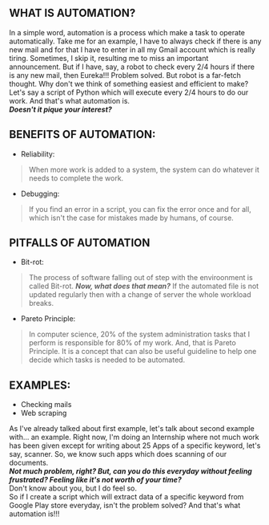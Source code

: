 ## WHAT IS AUTOMATION?
In a simple word, automation is a process which make a task to operate automatically. Take me for an example, I have to always check if there is any new mail and for that
I have to enter in all my Gmail account which is really tiring. 
Sometimes, I skip it, resulting me to miss an important announcement. But if I have, say, a robot to check every 2/4 hours if there is any new mail, then Eureka!!! Problem solved.
But robot is a far-fetch thought. Why don't we think of something easiest and efficient to make?
Let's say a script of Python which will execute every 2/4 hours to do our work. And that's what automation is. <br>
<i><b>Doesn't it pique your interest?</b></i><br>

## BENEFITS OF AUTOMATION:
- Reliability:
> When more work is added to a system, the system can do whatever it needs to complete the work.
- Debugging:
> If you find an error in a script, you can fix the error once and for all, which isn't the case for mistakes made by humans, of course.

## PITFALLS OF AUTOMATION
- Bit-rot:
> The process of software falling out of step with the enviroonment is called Bit-rot. <i><b>Now, what does that mean?</b></i>
> If the automated file is not updated regularly then with a change of server the whole workload breaks. 
- Pareto Principle:
> In computer science, 20% of the system administration tasks that I perform is responsible for 80% of my work. And, that is Pareto Principle. 
> It is a concept that can also be useful guideline to help one decide which tasks is needed to be automated.

## EXAMPLES:
- Checking mails
- Web scraping

As I've already talked about first example, let's talk about second example with... an example. Right now, I'm doing an Internship where not much work 
has been given except for writing about 25 Apps of a specific keyword, let's say, scanner. So, we know such apps which does scanning of our documents. <br>
<i><b>Not much problem, right? But, can you do this everyday without feeling frustrated? Feeling like it's not worth of your time?</b></i> <br>
Don't know about you, but I do feel so.<br>
So if I create a script which will extract data of a specific keyword from Google Play store everyday, isn't the problem solved? And that's what automation is!!!
